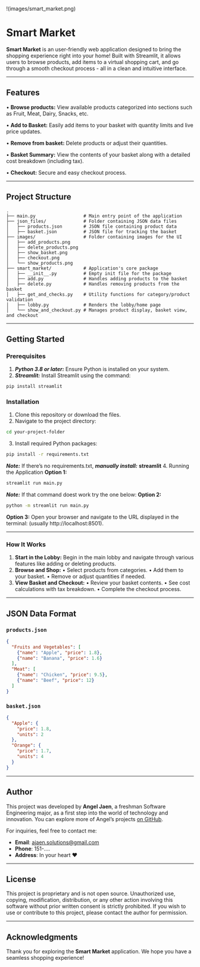 !(images/smart_market.png)

# Smart Market

**Smart Market** is an user-friendly web application designed to bring the shopping experience right into your home! Built with Streamlit, it allows users to browse products, add items to a virtual shopping cart, and go through a smooth checkout process - all in a clean and intuitive interface.

---

## Features

• **Browse products:** View available products categorized into sections such as Fruit, Meat, Dairy, Snacks, etc.

• **Add to Basket:** Easily add items to your basket with quantity limits and live price updates.

• **Remove from basket:** Delete products or adjust their quantities.

• **Basket Summary:** View the contents of your basket along with a detailed cost breakdown (including tax).

• **Checkout:** Secure and easy checkout process.

---

## Project Structure

```
.
├── main.py                  # Main entry point of the application
├── json_files/              # Folder containing JSON data files
│   ├── products.json        # JSON file containing product data
│   ├── basket.json          # JSON file for tracking the basket
├── images/                  # Folder containing images for the UI
│   ├── add_products.png
│   ├── delete_products.png
│   ├── show_basket.png
│   ├── checkout.png
│   └── show_products.png
├── smart_market/            # Application's core package
│   ├── __init__.py          # Empty init file for the package
│   ├── add.py               # Handles adding products to the basket
│   ├── delete.py            # Handles removing products from the basket
│   ├── get_and_checks.py    # Utility functions for category/product validation
│   ├── lobby.py             # Renders the lobby/home page
│   └── show_and_checkout.py # Manages product display, basket view, and checkout

```

---

## Getting Started

### Prerequisites
1. ***Python 3.8 or later:*** Ensure Python is installed on your system.
2. ***Streamlit:*** Install Streamlit using the command:

```bash
pip install streamlit
```

### Installation

1. Clone this repository or download the files.
2. Navigate to the project directory:

```bash
cd your-project-folder
```
3. Install required Python packages:

```bash
pip install -r requirements.txt
```
   ***Note:*** If there’s no requirements.txt,
   ***manually install:*** **streamlit**
4. Running the Application
  **Option 1:**
  
```bash
streamlit run main.py
```
  ***Note:*** If that command doest work try the one below:
  **Option 2:**
  
```bash
python -m streamlit run main.py
```
  **Option 3:**
  Open your browser and navigate to the URL displayed in the terminal: 
  (usually http://localhost:8501).

---
### How It Works
1. **Start in the Lobby:** Begin in the main lobby and navigate through various features like adding or deleting products.
2. **Browse and Shop:**
  • Select products from categories.
  • Add them to your basket.
  • Remove or adjust quantities if needed.
3. **View Basket and Checkout:**
  • Review your basket contents.
  • See cost calculations with tax breakdown.
  • Complete the checkout process.

---

## JSON Data Format

### `products.json`

```json
{
  "Fruits and Vegetables": [
    {"name": "Apple", "price": 1.8},
    {"name": "Banana", "price": 1.6}
  ],
  "Meat": [
    {"name": "Chicken", "price": 9.5},
    {"name": "Beef", "price": 12}
  ]
}
```

### `basket.json`

```json
{
  "Apple": {
    "price": 1.8,
    "units": 2
  },
  "Orange": {
    "price": 1.7,
    "units": 4
  }
}
```

---

## Author

This project was developed by **Angel Jaen**,
a freshman Software Engineering major, as a first step into the world of technology and innovation. 
You can explore more of Angel’s projects [on GitHub](https://github.com/AnluYaens?tab=repositories).

For inquiries, feel free to contact me:
- **Email**: ajaen.solutions@gmail.com
- **Phone**: 151-....
- **Address**: In your heart ❤

---

## License

This project is proprietary and is not open source.
Unauthorized use, copying, modification, distribution, or any other action involving 
this software without prior written consent is strictly prohibited. If you wish to use or
contribute to this project, please contact the author for permission.

---

## Acknowledgments

Thank you for exploring the **Smart Market** application. We hope you have a seamless shopping experience!


